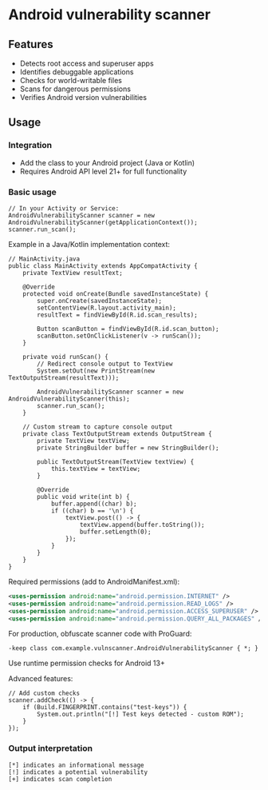 # Android vulnerability scanner

## Features

* Detects root access and superuser apps
* Identifies debuggable applications
* Checks for world-writable files
* Scans for dangerous permissions
* Verifies Android version vulnerabilities

## Usage

### Integration

* Add the class to your Android project (Java or Kotlin)
* Requires Android API level 21+ for full functionality

### Basic usage

```
// In your Activity or Service:
AndroidVulnerabilityScanner scanner = new AndroidVulnerabilityScanner(getApplicationContext());
scanner.run_scan();
```

Example in a Java/Kotlin implementation context:

```
// MainActivity.java
public class MainActivity extends AppCompatActivity {
    private TextView resultText;

    @Override
    protected void onCreate(Bundle savedInstanceState) {
        super.onCreate(savedInstanceState);
        setContentView(R.layout.activity_main);
        resultText = findViewById(R.id.scan_results);
        
        Button scanButton = findViewById(R.id.scan_button);
        scanButton.setOnClickListener(v -> runScan());
    }

    private void runScan() {
        // Redirect console output to TextView
        System.setOut(new PrintStream(new TextOutputStream(resultText)));
        
        AndroidVulnerabilityScanner scanner = new AndroidVulnerabilityScanner(this);
        scanner.run_scan();
    }

    // Custom stream to capture console output
    private class TextOutputStream extends OutputStream {
        private TextView textView;
        private StringBuilder buffer = new StringBuilder();

        public TextOutputStream(TextView textView) {
            this.textView = textView;
        }

        @Override
        public void write(int b) {
            buffer.append((char) b);
            if ((char) b == '\n') {
                textView.post(() -> {
                    textView.append(buffer.toString());
                    buffer.setLength(0);
                });
            }
        }
    }
}
```

Required permissions (add to AndroidManifest.xml):

```xml
<uses-permission android:name="android.permission.INTERNET" />
<uses-permission android:name="android.permission.READ_LOGS" />
<uses-permission android:name="android.permission.ACCESS_SUPERUSER" />
<uses-permission android:name="android.permission.QUERY_ALL_PACKAGES" />
```

For production, obfuscate scanner code with ProGuard:

```
-keep class com.example.vulnscanner.AndroidVulnerabilityScanner { *; }
```

Use runtime permission checks for Android 13+

Advanced features:

```
// Add custom checks
scanner.addCheck(() -> {
    if (Build.FINGERPRINT.contains("test-keys")) {
        System.out.println("[!] Test keys detected - custom ROM");
    }
});
```

### Output interpretation

```
[*] indicates an informational message
[!] indicates a potential vulnerability
[+] indicates scan completion
```

